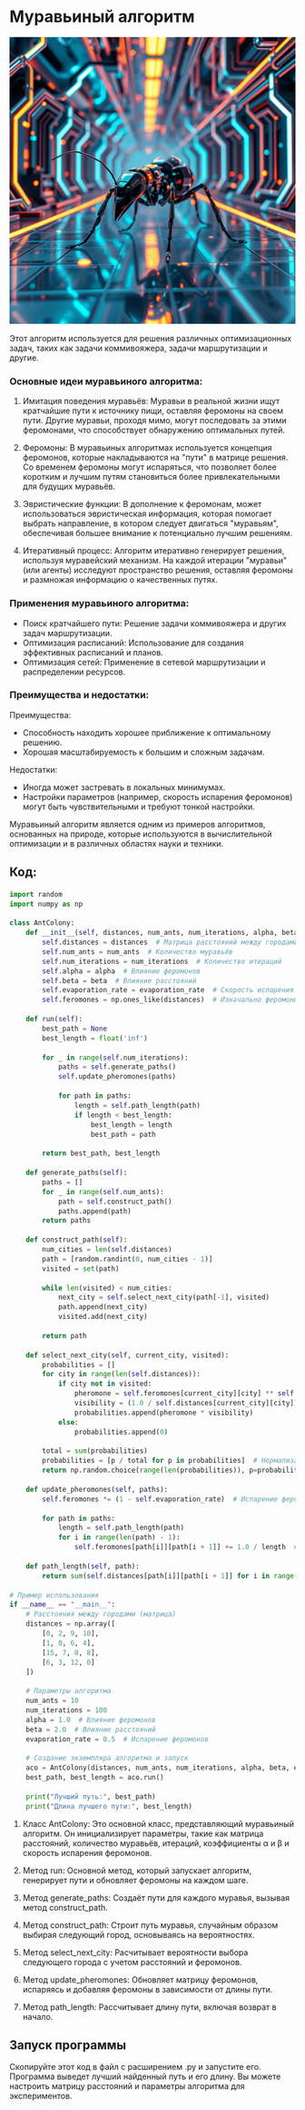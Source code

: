 # Муравьиный алгоритм

![ant](../images/ant.png)

Этот алгоритм используется для решения различных оптимизационных задач, таких как задачи коммивояжера, задачи маршрутизации и другие.

### Основные идеи муравьиного алгоритма:

1. Имитация поведения муравьёв: Муравьи в реальной жизни ищут кратчайшие пути к источнику пищи, оставляя феромоны на своем пути. Другие муравьи, проходя мимо, могут последовать за этими феромонами, что способствует обнаружению оптимальных путей.

2. Феромоны: В муравьиных алгоритмах используется концепция феромонов, которые накладываются на "пути" в матрице решения. Со временем феромоны могут испаряться, что позволяет более коротким и лучшим путям становиться более привлекательными для будущих муравьёв.

3. Эвристические функции: В дополнение к феромонам, может использоваться эвристическая информация, которая помогает выбрать направление, в котором следует двигаться "муравьям", обеспечивая большее внимание к потенциально лучшим решениям.

4. Итеративный процесс: Алгоритм итеративно генерирует решения, используя муравейский механизм. На каждой итерации "муравьи" (или агенты) исследуют пространство решения, оставляя феромоны и размножая информацию о качественных путях.

### Применения муравьиного алгоритма:

- Поиск кратчайшего пути: Решение задачи коммивояжера и других задач маршрутизации.
- Оптимизация расписаний: Использование для создания эффективных расписаний и планов.
- Оптимизация сетей: Применение в сетевой маршрутизации и распределении ресурсов.

### Преимущества и недостатки:

Преимущества:
- Способность находить хорошее приближение к оптимальному решению.
- Хорошая масштабируемость к большим и сложным задачам.

Недостатки:
- Иногда может застревать в локальных минимумах.
- Настройки параметров (например, скорость испарения феромонов) могут быть чувствительными и требуют тонкой настройки.

Муравьиный алгоритм является одним из примеров алгоритмов, основанных на природе, которые используются в вычислительной оптимизации и в различных областях науки и техники.

## Код:
```python
import random
import numpy as np

class AntColony:
    def __init__(self, distances, num_ants, num_iterations, alpha, beta, evaporation_rate):
        self.distances = distances  # Матрица расстояний между городами
        self.num_ants = num_ants  # Количество муравьёв
        self.num_iterations = num_iterations  # Количество итераций
        self.alpha = alpha  # Влияние феромонов
        self.beta = beta  # Влияние расстояний
        self.evaporation_rate = evaporation_rate  # Скорость испарения феромонов
        self.feromones = np.ones_like(distances)  # Изначально феромоны равны 1

    def run(self):
        best_path = None
        best_length = float('inf')

        for _ in range(self.num_iterations):
            paths = self.generate_paths()
            self.update_pheromones(paths)

            for path in paths:
                length = self.path_length(path)
                if length < best_length:
                    best_length = length
                    best_path = path

        return best_path, best_length

    def generate_paths(self):
        paths = []
        for _ in range(self.num_ants):
            path = self.construct_path()
            paths.append(path)
        return paths

    def construct_path(self):
        num_cities = len(self.distances)
        path = [random.randint(0, num_cities - 1)]
        visited = set(path)

        while len(visited) < num_cities:
            next_city = self.select_next_city(path[-1], visited)
            path.append(next_city)
            visited.add(next_city)

        return path

    def select_next_city(self, current_city, visited):
        probabilities = []
        for city in range(len(self.distances)):
            if city not in visited:
                pheromone = self.feromones[current_city][city] ** self.alpha
                visibility = (1.0 / self.distances[current_city][city]) ** self.beta
                probabilities.append(pheromone * visibility)
            else:
                probabilities.append(0)

        total = sum(probabilities)
        probabilities = [p / total for p in probabilities]  # Нормализация вероятностей
        return np.random.choice(range(len(probabilities)), p=probabilities)

    def update_pheromones(self, paths):
        self.feromones *= (1 - self.evaporation_rate)  # Испарение феромонов

        for path in paths:
            length = self.path_length(path)
            for i in range(len(path) - 1):
                self.feromones[path[i]][path[i + 1]] += 1.0 / length  # Увеличение феромонов

    def path_length(self, path):
        return sum(self.distances[path[i]][path[i + 1]] for i in range(len(path) - 1)) + self.distances[path[-1]][path[0]]

# Пример использования
if __name__ == "__main__":
    # Расстояния между городами (матрица)
    distances = np.array([
        [0, 2, 9, 10],
        [1, 0, 6, 4],
        [15, 7, 0, 8],
        [6, 3, 12, 0]
    ])

    # Параметры алгоритма
    num_ants = 10
    num_iterations = 100
    alpha = 1.0  # Влияние феромонов
    beta = 2.0  # Влияние расстояний
    evaporation_rate = 0.5  # Испарение феромонов

    # Создание экземпляра алгоритма и запуск
    aco = AntColony(distances, num_ants, num_iterations, alpha, beta, evaporation_rate)
    best_path, best_length = aco.run()

    print("Лучший путь:", best_path)
    print("Длина лучшего пути:", best_length)

```

1. Класс AntColony: Это основной класс, представляющий муравьиный алгоритм. Он инициализирует параметры, такие как матрица расстояний, количество муравьёв, итераций, коэффициенты α и β и скорость испарения феромонов.

2. Метод run: Основной метод, который запускает алгоритм, генерирует пути и обновляет феромоны на каждом шаге.

3. Метод generate_paths: Создаёт пути для каждого муравья, вызывая метод construct_path.

4. Метод construct_path: Строит путь муравья, случайным образом выбирая следующий город, основываясь на вероятностях.

5. Метод select_next_city: Расчитывает вероятности выбора следующего города с учетом расстояний и феромонов.

6. Метод update_pheromones: Обновляет матрицу феромонов, испаряясь и добавляя феромоны в зависимости от длины пути.

7. Метод path_length: Рассчитывает длину пути, включая возврат в начало.

## Запуск программы
Скопируйте этот код в файл с расширением .py и запустите его. Программа выведет лучший найденный путь и его длину. Вы можете настроить матрицу расстояний и параметры алгоритма для экспериментов.